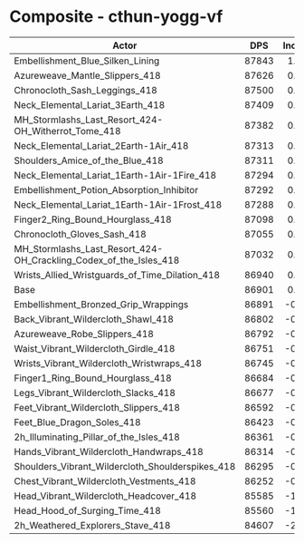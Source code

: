 # Composite - cthun-yogg-vf
| Actor | DPS | Increase |
|---|:---:|:---:|
|Embellishment_Blue_Silken_Lining|87843|1.08%|
|Azureweave_Mantle_Slippers_418|87626|0.83%|
|Chronocloth_Sash_Leggings_418|87500|0.69%|
|Neck_Elemental_Lariat_3Earth_418|87409|0.58%|
|MH_Stormlashs_Last_Resort_424-OH_Witherrot_Tome_418|87382|0.55%|
|Neck_Elemental_Lariat_2Earth-1Air_418|87313|0.47%|
|Shoulders_Amice_of_the_Blue_418|87311|0.47%|
|Neck_Elemental_Lariat_1Earth-1Air-1Fire_418|87294|0.45%|
|Embellishment_Potion_Absorption_Inhibitor|87292|0.45%|
|Neck_Elemental_Lariat_1Earth-1Air-1Frost_418|87288|0.45%|
|Finger2_Ring_Bound_Hourglass_418|87098|0.23%|
|Chronocloth_Gloves_Sash_418|87055|0.18%|
|MH_Stormlashs_Last_Resort_424-OH_Crackling_Codex_of_the_Isles_418|87032|0.15%|
|Wrists_Allied_Wristguards_of_Time_Dilation_418|86940|0.04%|
|Base|86901|0.00%|
|Embellishment_Bronzed_Grip_Wrappings|86891|-0.01%|
|Back_Vibrant_Wildercloth_Shawl_418|86802|-0.11%|
|Azureweave_Robe_Slippers_418|86792|-0.13%|
|Waist_Vibrant_Wildercloth_Girdle_418|86751|-0.17%|
|Wrists_Vibrant_Wildercloth_Wristwraps_418|86745|-0.18%|
|Finger1_Ring_Bound_Hourglass_418|86684|-0.25%|
|Legs_Vibrant_Wildercloth_Slacks_418|86677|-0.26%|
|Feet_Vibrant_Wildercloth_Slippers_418|86592|-0.36%|
|Feet_Blue_Dragon_Soles_418|86423|-0.55%|
|2h_Illuminating_Pillar_of_the_Isles_418|86361|-0.62%|
|Hands_Vibrant_Wildercloth_Handwraps_418|86314|-0.68%|
|Shoulders_Vibrant_Wildercloth_Shoulderspikes_418|86295|-0.70%|
|Chest_Vibrant_Wildercloth_Vestments_418|86252|-0.75%|
|Head_Vibrant_Wildercloth_Headcover_418|85585|-1.51%|
|Head_Hood_of_Surging_Time_418|85560|-1.54%|
|2h_Weathered_Explorers_Stave_418|84607|-2.64%|
